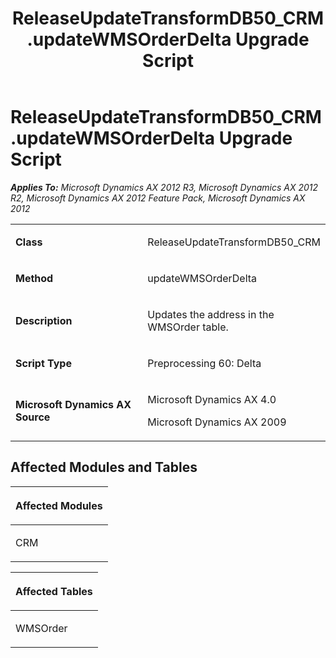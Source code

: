 ﻿---
title: ReleaseUpdateTransformDB50_CRM.updateWMSOrderDelta Upgrade Script
TOCTitle: ReleaseUpdateTransformDB50_CRM.updateWMSOrderDelta Upgrade Script
ms:assetid: 03af739c-aa6b-76de-c5c7-c709ebc3ecf8
ms:mtpsurl: https://msdn.microsoft.com/en-us/library/JJ684674(v=AX.60)
ms:contentKeyID: 49706370
ms.date: 05/18/2015
mtps_version: v=AX.60
---

# ReleaseUpdateTransformDB50\_CRM.updateWMSOrderDelta Upgrade Script 


_**Applies To:** Microsoft Dynamics AX 2012 R3, Microsoft Dynamics AX 2012 R2, Microsoft Dynamics AX 2012 Feature Pack, Microsoft Dynamics AX 2012_

<table>
<colgroup>
<col style="width: 50%" />
<col style="width: 50%" />
</colgroup>
<tbody>
<tr class="odd">
<td><p><strong>Class</strong></p></td>
<td><p>ReleaseUpdateTransformDB50_CRM</p></td>
</tr>
<tr class="even">
<td><p><strong>Method</strong></p></td>
<td><p>updateWMSOrderDelta</p></td>
</tr>
<tr class="odd">
<td><p><strong>Description</strong></p></td>
<td><p>Updates the address in the WMSOrder table.</p></td>
</tr>
<tr class="even">
<td><p><strong>Script Type</strong></p></td>
<td><p>Preprocessing 60: Delta</p></td>
</tr>
<tr class="odd">
<td><p><strong>Microsoft Dynamics AX Source</strong></p></td>
<td><p>Microsoft Dynamics AX 4.0</p>
<p>Microsoft Dynamics AX 2009</p></td>
</tr>
</tbody>
</table>


## Affected Modules and Tables

<table>
<colgroup>
<col style="width: 100%" />
</colgroup>
<thead>
<tr class="header">
<th><p>Affected Modules</p></th>
</tr>
</thead>
<tbody>
<tr class="odd">
<td><p>CRM</p></td>
</tr>
</tbody>
</table>


<table>
<colgroup>
<col style="width: 100%" />
</colgroup>
<thead>
<tr class="header">
<th><p>Affected Tables</p></th>
</tr>
</thead>
<tbody>
<tr class="odd">
<td><p>WMSOrder</p></td>
</tr>
</tbody>
</table>

  


